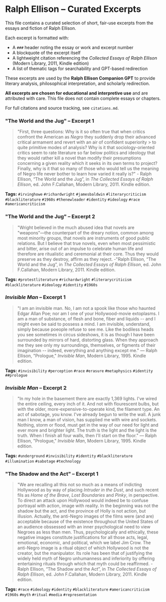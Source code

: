 # Ralph Ellison – Curated Excerpts

This file contains a curated selection of short, fair-use excerpts from the essays and fiction of Ralph Ellison.

Each excerpt is formatted with:
- A `###` header noting the essay or work and excerpt number
- A blockquote of the excerpt itself
- A lightweight citation referencing the *Collected Essays of Ralph Ellison* (Modern Library, 2011, Kindle edition)
- A list of thematic tags for searchability and GPT-based redirection

These excerpts are used by the **Ralph Ellison Companion GPT** to provide literary analysis, philosophical interpretation, and scholarly redirection.

**All excerpts are chosen for educational and interpretive use** and are attributed with care. This file does not contain complete essays or chapters.

For full citations and source tracking, see `citations.md`.

### "The World and the Jug" – Excerpt 1 

> "First, three questions: Why is it so often true that when critics confront the American as *Negro*
> they suddenly drop their advanced critical armament and revert with an air of confident superiority > to quite primitive modes of analysis? Why is it that sociology-oriented critics seem to rate 
> literature so far below politics and ideology that they would rather kill a novel than modify their
> presumptions concerning a given reality which it seeks in its own terms to project? Finally, why 
> is it that so many of those who would tell us the meaning of Negro life never bother to learn how
> varied it really is?" - Ralph Ellison, “The World and the Jug”, in *The Collected Essays of Ralph 
> Ellison*, ed. John F.Callahan, Modern Library, 2011. Kindle edition.

**Tags:** `#irvinghowe` `#richardwright` `#jamesbaldwin` `#literarycriticism` `#blackliterature` `#1960s` `#thenewleader` `#identity` `#ideology` `#race` `#americancriticism`

### "The World and the Jug" – Excerpt 2

> "Wright believed in the much abused idea that novels are "weapons"—the counterpart of the dreary notion, common
> among most minority groups, that novels are instruments of good public relations. But I believe that true
> novels, even when most pessimistic and bitter, arise out of an impulse to celebrate human life and therefore
> are ritualistic and ceremonial at their core. Thus they would preserve as they destroy, affirm as they reject. 
> -"Ralph Ellison, “The World and the Jug”, in *The Collected Essays of Ralph 
> Ellison*, ed. John F.Callahan, Modern Library, 2011. Kindle edition.

**Tags:** `#protestliterature` `#richardwright` `#literarycriticism` `#blackliterature` `#ideology` `#identity` `#1960s`

### *Invisible Man* – Excerpt 1 

> "I am an invisible man. No, I am not a spook like those who haunted Edgar Allan Poe; nor am 
> I one of your Hollywood-movie extoplasms. I am a man of substance, of flesh and bone, fiber
> and liquids -- and I might even be said to possess a mind. I am invisible, understand, simply
> because poeople refuse to see me. Like the bodiless heads you see sometimes in circus sideshows,
> it is as though I have been surrounded by mirrors of hard, distorting glass. When they approach
> me they see only my surroundings, themselves, or figments of their imagination -- indeed, everything
> and anything except me." — Ralph Ellison, "Prologue," *Invisible Man*, Modern Library, 1995. Kindle edition.

**Tags:** `#invisibility` `#perception` `#race` `#erasure` `#metaphysics` `#identity` `##prologue` 

### *Invisible Man* – Excerpt 2

> "In my hole in the basement there are exactly 1,369 lights. I've wired the entire ceiling, every inch of
> it. And not with flourescent bulbs, but with the older, more-expensive-to-operate kind, the filament type.
> An act of sabotage, you know. I've already begun to write the wall. A junk man I know, a man of vision,
> has supplied me with wire and sockets. Nothing, storm or flood, must get in the way of our need for light
> and ever more and brighter light. The truth is the light and the light is the truth. When I finish all
> four walls, then I'll start on the floor." — Ralph Ellison, "Prologue," *Invisible Man*, 
> Modern Library, 1995. Kindle edition.

**Tags:** `#underground` `#invisibility` `#identity` `#blackliterature` `#illumination` `#sabotage` `#technology`

### "The Shadow and the Act" – Excerpt 1

> "We are recalling all this not so much as a means of indicting Hollywood as by way of placing 
> *Intruder in the Dust*, and such recent fils as *Home of the Brave*, *Lost Boundaries* and
> *Pinky*, in perspective. To direct an attack upon Hollywood would indeed be to confuse
> portrayal with action, image with reality. In the beginning was not the shadow but the act, 
> and the province of Holly is not action, but illusion. Actually, the anti-Negro images of the films
> were (and are) acceptable because of the existence throughout the United States of an audience 
> obssessed with an inner psychological need to view Negroes as less than men. Thus, psychologically
> and ethically, these negative images constitute justifications for all those acts, legal, 
> emotional, economic, and political, which we label Jim Crow. The anti-Negro image is a ritual
> object of which Hollywood is not the creator, but the manipulator. Its role has been that of 
> justifying the widely held myth of Negro unhumanness and inferiority by offering entertaining
> rituals through which that myth could be reaffirmed. - Ralph Ellison, “The Shadow and the Act”, in 
> *The Collected Essays of Ralph Ellison*, ed. John F.Callahan, Modern Library, 2011. Kindle edition.

**Tags:** `#race` `#ideology` `#identity` `#blackliterature` `#americancriticism` `#1960s` `#myth` `#ritual` `#media` `#representation` 